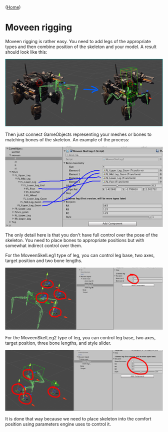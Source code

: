 ([Home](https://kravchik.github.io/moveen/))
# Moveen rigging

Moveen rigging is rather easy. You need to add legs of the appropriate types and then combine position of the skeleton and your model. A result should look like this: 

![Goal](/images/rigging1b.png)

Then just connect GameObjects representing your meshes or bones to matching bones of the skeleton. An example of the process:  

![Tutorial 1](/images/tutorial01.png)

The only detail here is that you don't have full control over the pose of the skeleton.
You need to place bones to appropriate positions but with somewhat indirect control over them.

For the MoveenSkelLeg1 type of leg, you can control leg base, two axes, target position and two bone lengths.

![Rigging SkelLeg1](/images/rigging.leg1.png)

For the MoveenSkelLeg2 type of leg, you can control leg base, two axes, target position, three bone lengths, and style slider.

![Rigging SkelLeg2](/images/rigging.leg2.png)

It is done that way because we need to place skeleton into the comfort position using parameters engine uses to control it.




